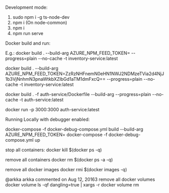 
Development mode:

1. sudo npm i -g ts-node-dev
2. npm i (On node-common)
3. npm i
4. npm run serve


Docker build and run:

E.g.: docker build . --build-arg AZURE_NPM_FEED_TOKEN=<PAT> --progress=plain --no-cache  -t inventory-service:latest

docker build . --build-arg AZURE_NPM_FEED_TOKEN=ZzRzNHFnemN0eHN1NWJ2NDMzeTVia2d4NjJ1b3VjNnhmN3pnaWtkbXZlbGd1aTM1dmFxcQ== --progress=plain --no-cache -t inventory-service:latest

docker build . -f auth-service/Dockerfile --build-arg --progress=plain --no-cache -t auth-service:latest

docker run -p 3000:3000 auth-service:latest

Running Locally with debugger enabled:

docker-compose -f docker-debug-compose.yml build --build-arg AZURE_NPM_FEED_TOKEN=<PAT>
docker-compose -f docker-debug-compose.yml up


stop all containers:
docker kill $(docker ps -q)

remove all containers
docker rm $(docker ps -a -q)

remove all docker images
docker rmi $(docker images -q)

@arkka
arkka commented on Aug 12, 20163
remove all docker volumes
docker volume ls -qf dangling=true | xargs -r docker volume rm